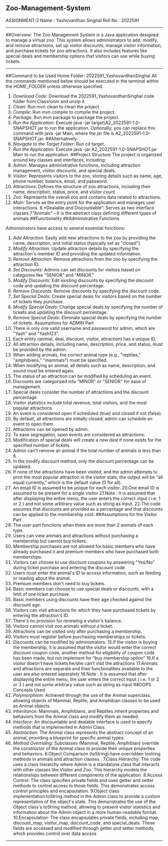## Zoo-Management-System
ASSIGNMENT-2
Name : Yashovardhan Singhal
Roll No : 2022591
______________________________________________________________________
##Overview:
The Zoo Management System is a Java application designed to manage a virtual zoo. This
system allows administrators to add, modify, and remove attractions, set up visitor discounts,
manage visitor information, and purchase tickets for zoo attractions. It also includes features like
special deals and membership options that visitors can use while buying tickets.
______________________________________________________________________
##Command to be Used
Home Folder: 2022591_YashovardhanSinghal
All the commands mentioned below should be executed in the terminal
within the HOME_FOLDER unless otherwise specified.
1. *Download Code*: Download the 2022591_YashovardhanSinghal code folder from
Classroom and unzip it.
2. *Clean*: Run mvn clean to clean the project.
3. *Compile*: Run mvn compile to compile the project.
4. *Package*: Run mvn package to package the project.
5. *Run the Application*: Execute java -jar target\A2_2022591-1.0-SNAPSHOT.jar to run the
application. Optionally, you can replace this command with java -jar <path to jar file> Main,
where the jar file is A2_2022591-1.0-SNAPSHOT.jar.
##Alternatively:
1. *Navigate to the Target Folder*: Run cd target.
2. *Run the Application*: Execute java -jar A2_2022591-1.0-SNAPSHOT.jar Main to run the
application.
##Project Structure
The project is organized around key classes and interfaces, including:
1. *Admin*: Manages administrative functions, including attraction management, visitor
discounts, and special deals.
2. *Visitor*: Represents visitors to the zoo, storing details such as name, age, phone number,
balance, email, and password.
3. *Attractions*: Defines the structure of zoo attractions, including their name, description,
status, price, and visitor count.
4. *Zoo*: Represents the overall zoo and contains data related to attractions.
5. *Main*: Serves as the entry point for the application and manages user interactions.
6.*Dealable and Discountable”: Serves as two interface classes
7.”Animals” - It is the abstract class defining different types of animals
##Functionality
##Administrative Functions

Administrators have access to several essential functions:

1. *Add Attraction*: Easily add new attractions to the zoo by providing the name, description,
and initial status (typically set as "closed").
2. *Modify Attraction*: Update attraction details by specifying the attraction's member ID and
providing the updated information.
3. *Remove Attraction*: Remove attractions from the zoo by specifying the attraction ID.
4. *Set Discounts*: Admins can set discounts for visitors based on categories like "SENIOR"
and "MINOR."
5. *Modify Discounts*: Edit existing discounts by specifying the discount code and updating the
discount percentage.
6. *Remove Discounts*: Remove discounts by specifying the discount code.
7. *Set Special Deals*: Create special deals for visitors based on the number of tickets they
purchase.
8. *Modify Special Deals*: Change special deals by specifying the number of tickets and
updating the discount percentage.
9. *Remove Special Deals*: Eliminate special deals by specifying the number of tickets.
Assumptions for ADMIN Part
1. There is only one valid username and password for admin, which are "Yash" and "Yash123".
2. Each entity (animal, deal, discount, visitor, attraction) has a unique ID.
3. All attraction details, including name, description, price, and status, must be provided by the
admin.
4. When adding animals, the correct animal type (e.g., "reptiles," "amphibians," "mammals")
must be specified.
5. When modifying an animal, all details such as name, description, and sound must be entered
again.
6. The status of an attraction can be modified by scheduling an event.
7. Discounts are categorized into "MINOR" or "SENIOR" for ease of management.
8. Special deals consider the number of attractions and the discount percentage.
9. Visitor statistics include total revenue, total visitors, and the most popular attractions.
10. An event is considered open if scheduled (true) and closed if not (false).
11. By default, all attractions are initially closed; admin can schedule an event to open them.
12. Attractions can be opened by admin.
13. To ease segregation, open events are considered as attractions.
15. Modification of special deals will create a new deal if none exists for the specified number of
tickets.
16. Admin can't remove an animal if the total number of animals is less than 6.
17. In the modify discount method, only the discount percentage can be updated.
18. If none of the attractions have been visited, and the admin attempts to print the most popular
attraction in the visitor stats, the output will be "all equal currently," which is the default value (0
for all).
19. An email ID is assumed to be unique for each visitor.
20.One email ID is assumed to be present for a single visitor
21.Note : It is assumed that after displaying the entire menu, the user enters the correct input (
i.e. 1 or 2 ) and not some arbitrary value such as string as input.
22.The code assumes that discounts are provided as a percentage and that discounts can be
applied to the membership cost.
##Assumptions for the Visitor Part
1. The user part functions when there are more than 2 animals of each type.
2. Users can view animals and attractions without purchasing a membership but cannot buy
tickets.
3. Membership purchases are not allowed for basic members who have already purchased it
and premium members who have purchased both memberships.
4. Visitors can choose to use discount coupons by answering "Yes/No" during ticket purchase
and entering the discount code.
5. Users must enter the animal's ID to access information, such as feeding or reading about the
animal.
6. Premium members don't need to buy tickets.
7. Basic members can choose to use special deals or discounts, with a limit of one ticket
purchase.
8. Basic members using discounts have their age checked against the discount age.
9. Visitors can visit attractions for which they have purchased tickets by entering the attraction's
ID.
10. There's no provision for renewing a visitor's balance.
11. Visitors cannot visit zoo animals without a ticket.
12. Attractions can be visited only after purchasing a membership.
13. Visitors must register before purchasing memberships or tickets.
14. Discounts can be modified by administrators.
15.If the visitor is buying the membership, it is assumed that the visitor would enter the correct
discount coupon code, another method for eligibility of coupon code has been made, but not
implement for “buy membership option”
16.If a visitor doesn’t have tickets he/she can’t visit the attractions
17.Animals and attractions are separate and their functionalities available to the user are also
entered separately
18.Note : It is assumed that after displaying the entire menu, the user enters the correct input (
i.e. 1 or 2 or 3 ) and not some arbitrary value such as string as input
##OOPS Concepts Used
1. *Polymorphism*: Achieved through the use of the Animal superclass, allowing objects of
Mammal, Reptile, and Amphibian classes to be used as Animal objects.
2. *Inheritance*: Mammals, Amphibians, and Reptiles inherit properties and behaviors from the
Animal class and modify them as needed.
3. *Interface*: An discountable and dealable interface is used to specify methods that is
implemented in Admin Class.
4. *Abstraction*: The Animal class represents the abstract concept of an animal, providing a
blueprint for specific animal types.
5. *Method Overriding*: Subclasses (Mammal, Reptile, Amphibian) override the constructor of
the Animal class to provide their unique properties and behaviors.
6.Object Comparison (toString):have overridden tostring methods in animals and attraction
classes .
7.Class Hierarchy: The code uses a class hierarchy where Admin is a standalone class that
interacts with other classes like Visitor and Zoo. This hierarchy models the relationships
between different components of the application.
8.Access Control: The class specifies private fields and uses getter and setter methods to
control access to those fields. This demonstrates access control principles and encapsulation.
9.Object class implementation:toString method in the Admin class to provide a custom
representation of the object's state. This demonstrates the use of the Object class's toString
method, allowing to present visitor statistics and information about the Admin object in a more
human-readable format.
10.Encapsulation: The class encapsulates private fields, including map, discount_map,
visitor_map, discount_code, and special_deals. These fields are accessed and modified through
getter and setter methods, which provides control over data access
______________________________________________________________________
